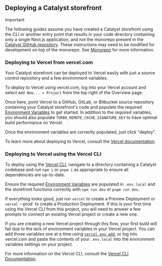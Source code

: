 ## Deploying a Catalyst storefront

> [!IMPORTANT]
> The following guides assume you have created a Catalyst storefront using the CLI or another entry point that results in your code directory containing only a single Next.js application, and not the monorepo present in the [Catalyst GitHub repository](https://github.com/bigcommerce/catalyst). These instructions may need to be modified for development on top of the monorepo. See [Monorepo](/docs/monorepo.md) for more information.

### Deploying to Vercel from vercel.com
Your Catalyst storefront can be deployed to Vercel easily with just a source control repository and a few environment variables.

To deploy to Vercel using vercel.com, log into your Vercel account and select `Add New... > Project` from the top right of the Overview page.

Once here, point Vercel to a GitHub, GitLab, or Bitbucket source repository containing your Catalyst storefront's code and populate the required [Environment Variables](/docs/environment_variables.md) to get started. In addition to the required variables, you should also populate `TURBO_REMOTE_CACHE_SIGNATURE_KEY` to have optimal build performance on Vercel.

Once the environment variables are correctly populated, just click "deploy".

To learn more about deploying to Vercel, consult the [Vercel documentation](https://vercel.com/docs/deployments/overview).


### Deploying to Vercel using the Vercel CLI

To deploy using the [Vercel CLI](https://vercel.com/docs/cli), navigate to a directory containing a Catalyst codebase and run `npm i` or `pnpm i` as appropriate to ensure all dependencies are up-to-date.

Ensure the required [Environment Variables](/docs/environment_variables.md) are populated in `.env.local` and the storefront functions correctly with `npm run dev` or `pnpm run dev`.

If everything looks good, just run `vercel` to create a Preview Deployment or `vercel` --prod` to create a Production Deployment. If this is your first time using the Vercel CLI from this project, you will need to answer a few prompts to connect an existing Vercel project or create a new one.

If you are creating a new Vercel project through this flow, your first build will fail due to the lack of environment variables in your Vercel project. You can add those variables one at a time using [`vercel env add`](https://vercel.com/docs/cli/env), or log into vercel.com and paste the contents of your `.env.local` into the environment variables settings on your project.

For more information on the Vercel CLI, consult the [Vercel CLI Documentation](https://vercel.com/docs/cli).
